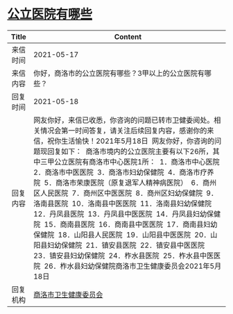 # <a href="http://www.shangluo.gov.cn/zmhd/ldxxxx.jsp?urltype=leadermail.LeaderMailContentUrl&wbtreeid=1112&leadermailid=7255">公立医院有哪些</a>
|Title|Content|
|:---:|---|
|来信时间|2021-05-17|
|来信内容|你好，商洛市的公立医院有哪些？3甲以上的公立医院有哪些？|
|回复时间|2021-05-18|
|回复内容|网友你好，来信已收悉，你咨询的问题已转市卫健委阅处。相关情况会第一时间答复，请关注后续回复内容，感谢你的来信，祝你生活愉快！2021年5月18日  网友你好，你咨询的问题现回复如下：  商洛市境内的公立医院主要有以下26所，其中三甲公立医院有商洛市中心医院1所：  1．商洛市中心医院  2．商洛市中医医院  3．商洛市妇幼保健院  4．商洛市疗养院  5．商洛市荣康医院（原复退军人精神病医院）  6．商州区人民医院  7．商州区中医医院  8．商州区妇幼保健院  9．洛南县医院  10．洛南县中医医院  11．洛南县妇幼保健院  12．丹凤县医院  13．丹凤县中医医院  14．丹凤县妇幼保健院  15．商南县医院  16．商南县中医医院  17．商南县妇幼保健院  18．山阳县人民医院  19．山阳县中医医院  20．山阳县妇幼保健院  21．镇安县医院  22．镇安县中医医院  23．镇安县妇幼保健院  24．柞水县医院  25．柞水县中医医院  26．柞水县妇幼保健院商洛市卫生健康委员会2021年5月18日|
|回复机构|<a href="../../categories/agencies/商洛市卫生健康委员会.md">商洛市卫生健康委员会</a>|
